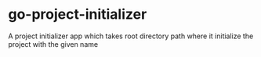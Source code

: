 # go-project-initializer
A project initializer app which takes root directory path where it initialize the project with the given name
